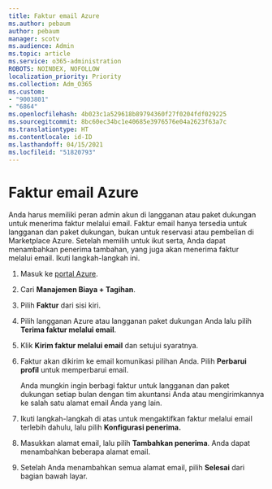 ```yaml
---
title: Faktur email Azure
ms.author: pebaum
author: pebaum
manager: scotv
ms.audience: Admin
ms.topic: article
ms.service: o365-administration
ROBOTS: NOINDEX, NOFOLLOW
localization_priority: Priority
ms.collection: Adm_O365
ms.custom:
- "9003801"
- "6864"
ms.openlocfilehash: 4b023c1a529618b89794360f27f0204fdf029225
ms.sourcegitcommit: 8bc60ec34bc1e40685e3976576e04a2623f63a7c
ms.translationtype: HT
ms.contentlocale: id-ID
ms.lasthandoff: 04/15/2021
ms.locfileid: "51820793"
---
```

# <a name="azure-email-invoicing"></a>Faktur email Azure

Anda harus memiliki peran admin akun di langganan atau paket dukungan untuk menerima faktur melalui email. Faktur email hanya tersedia untuk langganan dan paket dukungan, bukan untuk reservasi atau pembelian di Marketplace Azure. Setelah memilih untuk ikut serta, Anda dapat menambahkan penerima tambahan, yang juga akan menerima faktur melalui email. Ikuti langkah-langkah ini.

1. Masuk ke [portal Azure](https://portal.azure.com/).
2. Cari **Manajemen Biaya + Tagihan**.
3. Pilih **Faktur** dari sisi kiri.
4. Pilih langganan Azure atau langganan paket dukungan Anda lalu pilih **Terima faktur melalui email**.
5. Klik **Kirim faktur melalui email** dan setujui syaratnya.
6. Faktur akan dikirim ke email komunikasi pilihan Anda. Pilih **Perbarui profil** untuk memperbarui email.  

    Anda mungkin ingin berbagi faktur untuk langganan dan paket dukungan setiap bulan dengan tim akuntansi Anda atau mengirimkannya ke salah satu alamat email Anda yang lain.  

7. Ikuti langkah-langkah di atas untuk mengaktifkan faktur melalui email terlebih dahulu, lalu pilih **Konfigurasi penerima.**
8. Masukkan alamat email, lalu pilih **Tambahkan penerima**. Anda dapat menambahkan beberapa alamat email.
9. Setelah Anda menambahkan semua alamat email, pilih **Selesai** dari bagian bawah layar.
